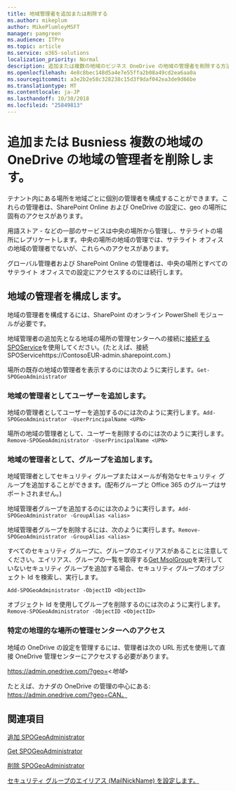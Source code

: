 ```yaml
---
title: 地域管理者を追加または削除する
ms.author: mikeplum
author: MikePlumleyMSFT
manager: pamgreen
ms.audience: ITPro
ms.topic: article
ms.service: o365-solutions
localization_priority: Normal
description: 追加または複数の地域のビジネス OneDrive の地域の管理者を削除する方法について説明します。
ms.openlocfilehash: 4e8c8bec148d5a4e7e55ffa2b08a49cd2ea6aa0a
ms.sourcegitcommit: a3e2b2e58c328238c15d3f9daf042ea3de9d66be
ms.translationtype: MT
ms.contentlocale: ja-JP
ms.lasthandoff: 10/30/2018
ms.locfileid: "25849813"
---
```

# <a name="add-or-remove-a-geo-administrator-in-onedrive-for-busniess-multi-geo"></a>追加または Busniess 複数の地域の OneDrive の地域の管理者を削除します。

テナント内にある場所を地域ごとに個別の管理者を構成することができます。これらの管理者は、SharePoint Online および OneDrive の設定に、geo の場所に固有のアクセスがあります。

用語ストア - などの一部のサービスは中央の場所から管理し、サテライトの場所にレプリケートします。中央の場所の地域の管理では、サテライト オフィスの地域の管理者でないが、これらへのアクセスがあります。

グローバル管理者および SharePoint Online の管理者は、中央の場所とすべてのサテライト オフィスでの設定にアクセスするのには続行します。

## <a name="configuring-geo-administrators"></a>地域の管理者を構成します。

地域の管理者を構成するには、SharePoint のオンライン PowerShell モジュールが必要です。

地域管理者の追加先となる地域の場所の管理センターへの接続に[接続する SPOService](https://docs.microsoft.com/powershell/module/sharepoint-online/Connect-SPOService)を使用してください。(たとえば、接続 SPOServicehttps://ContosoEUR-admin.sharepoint.com.)

場所の既存の地域の管理者を表示するのには次のように実行します。`Get-SPOGeoAdministrator`

### <a name="adding-a-user-as-a-geo-admin"></a>地域の管理者としてユーザーを追加します。

地域の管理者としてユーザーを追加するのには次のように実行します。`Add-SPOGeoAdministrator -UserPrincipalName <UPN>`

場所の地域の管理者として、ユーザーを削除するのには次のように実行します。`Remove-SPOGeoAdministrator -UserPrincipalName <UPN>`

### <a name="adding-a-group-as-a-geo-admin"></a>地域の管理者として、グループを追加します。

地域管理者としてセキュリティ グループまたはメールが有効なセキュリティ グループを追加することができます。(配布グループと Office 365 のグループはサポートされません。)

地域管理者グループを追加するのには次のように実行します。`Add-SPOGeoAdministrator -GroupAlias <alias>`

地域管理者グループを削除するには、次のように実行します。`Remove-SPOGeoAdministrator -GroupAlias <alias>`

すべてのセキュリティ グループに、グループのエイリアスがあることに注意してください。エイリアス、グループの一覧を取得する[Get MsolGroup](https://docs.microsoft.com/en-us/powershell/module/msonline/get-msolgroup)を実行していないセキュリティ グループを追加する場合、セキュリティ グループのオブジェクト Id を検索し、実行します。

`Add-SPOGeoAdministrator -ObjectID <ObjectID>`

オブジェクト Id を使用してグループを削除するのには次のように実行します。`Remove-SPOGeoAdministrator -ObjectID <ObjectID>`

### <a name="accessing-the-admin-center-for-a-specific-geo-location"></a>特定の地理的な場所の管理センターへのアクセス

地域の OneDrive の設定を管理するには、管理者は次の URL 形式を使用して直接 OneDrive 管理センターにアクセスする必要があります。

https://admin.onedrive.com/?geo=<*地域*>

たとえば、カナダの OneDrive の管理の中心にある: https://admin.onedrive.com/?geo=CAN。

## <a name="see-also"></a>関連項目

[追加 SPOGeoAdministrator](https://docs.microsoft.com/powershell/module/sharepoint-online/add-spogeoadministrator)

[Get SPOGeoAdministrator](https://docs.microsoft.com/powershell/module/sharepoint-online/get-spogeoadministrator)

[削除 SPOGeoAdministrator](https://docs.microsoft.com/powershell/module/sharepoint-online/remove-spogeoadministrator)

[セキュリティ グループのエイリアス (MailNickName) を設定します。](https://docs.microsoft.com/en-us/powershell/module/azuread/set-azureadgroup)